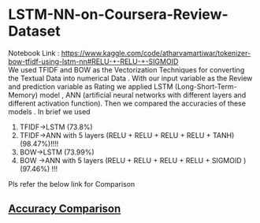 # LSTM-NN-on-Coursera-Review-Dataset
Notebook Link : https://www.kaggle.com/code/atharvamartiwar/tokenizer-bow-tfidf-using-lstm-nn#RELU-+-RELU-+-SIGMOID <br>
We used TFIDF and BOW as the Vectorization Techniques for converting the Textual Data into numerical Data . With our input variable as the Review and prediction variable as Rating we applied LSTM (Long-Short-Term-Memory) model , ANN (artificial neural networks with different layers and different activation function). Then we compared the accuracies of these models .
In brief we used 
1. TFIDF->LSTM (73.8%)
2. TFIDF->ANN with 5 layers (RELU + RELU + RELU + RELU + TANH) (98.47%)!!!!
3. BOW->LSTM (73.99%) 
4. BOW ->ANN with 5 layers (RELU + RELU + RELU + RELU + SIGMOID ) (97.46%) !!! 

Pls refer the below link for Comparison 
 <h2><a href="https://docs.google.com/spreadsheets/d/1Z1oLf_cwYOrFPoSw2Sd0ePzBIH5wNkQ0vGeu4DDy8Zg/edit?usp=sharing"> Accuracy Comparison</a>
